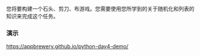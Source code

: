 您将要构建一个石头、剪刀、布游戏。您需要使用您所学到的关于随机化和列表的知识来完成这个任务。

### 演示
https://appbrewery.github.io/python-day4-demo/